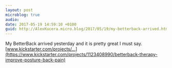 ```yaml
---
layout: post
microblog: true
audio: 
date: 2017-05-19 14:59:10 +0100
guid: http://AlexKucera.micro.blog/2017/05/19/my-betterback-arrived.html
---
```

My BetterBack arrived yesterday and it is pretty great I must say.
[www.kickstarter.com/projects/...](https://www.kickstarter.com/projects/1123408990/betterback-therapy-improve-posture-back-pain)
